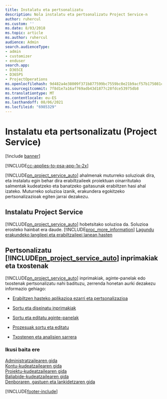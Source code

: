```yaml
---
title: Instalatu eta pertsonalizatu
description: Nola instalatu eta pertsonalizatu Project Service-n
author: ruhercul
ms.custom: ''
ms.date: 8/03/2018
ms.topic: article
ms.author: ruhercul
audience: Admin
search.audienceType:
- admin
- customizer
- enduser
search.app:
- D365CE
- D365PS
- ProjectOperations
ms.openlocfilehash: 9d482a4e38009f371b877599bc7559bc0e21b9acf57b175081c8618236163585
ms.sourcegitcommit: 7f8d1e7a16af769adb43d1877c28fdce53975db8
ms.translationtype: MT
ms.contentlocale: eu-ES
ms.lasthandoff: 08/06/2021
ms.locfileid: "6985329"
---
```

# <a name="install-and-customize-project-service"></a>Instalatu eta pertsonalizatu (Project Service)

[!include [banner](../includes/psa-now-project-operations.md)]

[!INCLUDE[cc-applies-to-psa-app-1x-2x](../includes/cc-applies-to-psa-app-1x-2x.md)]

[!INCLUDE[pn_project_service_auto](../includes/pn-project-service-auto.md)] ahalmenak muturreko soluzioak dira, eta instalatu egin behar dira erabiltzaileek proiektuan oinarritutako salmentak kudeatzeko eta banatzeko gaitasunak erabiltzen hasi ahal izateko. Muturreko soluzioa izanik, erakundera egokitzeko pertsonalizazioak egiten jarrai dezakezu.  
<!-- TODO: I expect to find the information on how to get and install this here. Please find that and add it here. Same for Project Service.--> 
  
## <a name="install-project-service"></a>Instalatu Project Service  
 [!INCLUDE[pn_project_service_auto](../includes/pn-project-service-auto.md)] hobetsitako soluzioa da. Soluzioa erosteko hainbat era daude. [!INCLUDE[proc_more_information](../includes/proc-more-information.md)] [Lagundu erakundeko langileei eta erabiltzaileei lanean hasten](/dynamics365/customerengagement/on-premises/admin/onboard-your-organization-and-users-to-dynamics-365-online)  
  
## <a name="customize-pn_project_service_auto-forms-and-reports"></a>Pertsonalizatu [!INCLUDE[pn_project_service_auto](../includes/pn-project-service-auto.md)] inprimakiak eta txostenak  
 [!INCLUDE[pn_project_service_auto](../includes/pn-project-service-auto.md)] inprimakiak, aginte-panelak edo txostenak pertsonalizatu nahi badituzu, zerrenda honetan aurki dezakezu informazio gehiago:  
  
- [Erabiltzen hasteko aplikazioa ezarri eta pertsonalizazioa](/dynamics365/customerengagement/on-premises/customize/getting-started-customization)  
  
- [Sortu eta diseinatu inprimakiak](/dynamics365/customerengagement/on-premises/customize/create-design-forms)  
  
- [Sortu eta editatu aginte-panelak](/dynamics365/customerengagement/on-premises/customize/create-edit-dashboards)  
  
- [Prozesuak sortu eta editatu](/dynamics365/customerengagement/on-premises/customize/guide-staff-through-common-tasks-processes)  
  
- [Txostenen eta analisien sarrera](/dynamics365/customerengagement/on-premises/analytics/reporting-analytics-with-dynamics-365)  
  
### <a name="see-also"></a>Ikusi baita ere  
 [Administratzailearen gida](../psa/admin-guide.md)   
 [Kontu-kudeatzailearen gida](../psa/account-manager-guide.md)   
 [Proiektu-kudeatzailearen gida](../psa/project-manager-guide.md)   
 [Baliabide-kudeatzailearen gida](../psa/resource-manager-guide.md)   
 [Denboraren, gastuen eta lankidetzaren gida](../psa/time-expense-collaboration-guide.md)


[!INCLUDE[footer-include](../includes/footer-banner.md)]